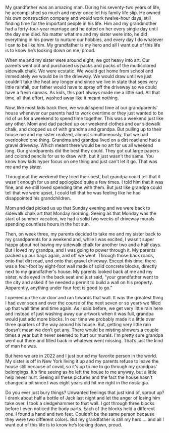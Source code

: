  

My grandfather was an amazing man. During his seventy-two years of life, he accomplished so much and never once let his family life slip. He owned his own construction company and would work twelve-hour days, still finding time for the important people in his life. Him and my grandmother had a forty-four-year marriage and he doted on her every single day until the day she died. No matter what me and my sister were into, he did everything in his power to nurture our hobbies, and every day I do whatever I can to be like him. My grandfather is my hero and all I want out of this life is to know he’s looking down on me, proud.  

When me and my sister were around eight, we got heavy into art. Our parents went out and purchased us packs and packs of the multicolored sidewalk chalk. We were ecstatic. We would get home from school and immediately we would be in the driveway. We would draw until we just couldn’t take the heat any longer and since we live in state that sees very little rainfall, our father would have to spray off the driveway so we could have a fresh canvas. As kids, this part always made me a little sad. All that time, all that effort, washed away like it meant nothing. 

Now, like most kids back then, we would spend time at our grandparents' house whenever our parents had to work overtime or they just wanted to be rid of us for a weekend to spend time together. This was a weekend just like any other. Mom and dad packed up our weekend clothes and our sidewalk chalk, and dropped us of with grandma and grandpa. But pulling up to their house me and my sister realized, almost simultaneously, that we had overlooked one thing. Grandma and grandpa lived on a dirt road and had a gravel driveway. Which meant there would be no art for us all weekend long. Our grandparents did the best they could. They got out large papers and colored pencils for us to draw with, but it just wasn’t the same. You know how kids hyper focus on one thing and just can't let it go. That was me and my sister.  

Throughout the weekend they tried their best, but grandpa could tell that it wasn’t enough for us and apologized quite a few times. I told him that it was fine, and we still loved spending time with them. But just like grandpa could tell that we were upset, I could tell that he was feeling like he had disappointed his grandchildren. 

Mom and dad picked us up that Sunday evening and we were back to sidewalk chalk art that Monday morning. Seeing as that Monday was the start of summer vacation, we had a solid two weeks of driveway murals spending countless hours in the hot sun.  

Then, on week three, my parents decided to take me and my sister back to my grandparents for a weekend and, while I was excited, I wasn’t super happy about not having my sidewalk chalk for another two and a half days. But I loved my grandpa, and I was going to power through it. My parents packed up our bags again, and off we went. Through those back roads, onto that dirt road, and onto that gravel driveway. Except this time, there was a four-foot by eight-foot wall made of solid concrete blocks, directly next to my grandfather's house. My parents looked back at me and my sister, wide eyed in the back seat and just said, “your grandfather went to the city and asked if he needed a permit to build a wall on his property. Apparently, anything under four feet is good to go.”  

I opened up the car door and ran towards that wall. It was the greatest thing I had ever seen and over the course of the next seven or so years we filled up that wall time and time again. As I said before, we get very little rain here and instead of just washing away our artwork when it was full, grandpa would just add more blocks. In our time we probably made it a little over three quarters of the way around his house. But, getting very little rain doesn’t mean we don’t get any. There would be misting showers a couple times a year but it never seemed to hurt our murals. I'm pretty sure grandpa went out there and filled back in whatever went missing. That’s just the kind of man he was. 

But here we are in 2022 and I just buried my favorite person in the world. My sister is off in New York living it up and my parents refuse to leave the house still because of covid, so it's up to me to go through my grandpas' belongings. It's fine seeing as he left the house to me anyway, but a little help never hurt. Seeing all these pictures and the fact the house hasn’t changed a bit since I was eight years old hit me right in the nostalgia. 

Do you ever just bury things? Unwanted feelings that just kind of, sprout up? I drank about half a bottle of Jack last night and let the anger of losing him take over. I took a sledgehammer to that wall. I got through three blocks before I even noticed the body parts. Each of the blocks held a different one. I found a hand and two feet. Couldn’t be the same person because they were two different colors. But my grandfather is still my hero.... and all I want out of this life is to know he’s looking down, proud.